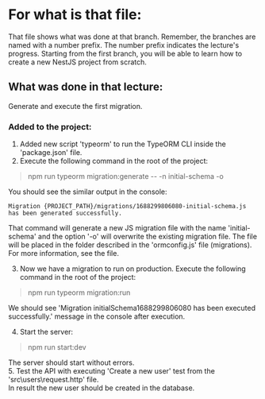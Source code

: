 # For what is that file:  
That file shows what was done at that branch. Remember, the branches are named with a number prefix. The number prefix indicates the lecture's progress. Starting from the first branch, you will be able to learn how to create a new NestJS project from scratch.  

## What was done in that lecture:  
Generate and execute the first migration.

### Added to the project:  
1. Added new script 'typeorm' to run the TypeORM CLI inside the 'package.json' file.  
2. Execute the following command in the root of the project:  
> npm run typeorm migration:generate -- -n initial-schema -o  

You should see the similar output in the console:  
```
Migration {PROJECT_PATH}/migrations/1688299806080-initial-schema.js has been generated successfully.  
``` 
That command will generate a new JS migration file with the name 'initial-schema' and the option '-o' will overwrite the existing migration file. The file will be placed in the folder described in the 'ormconfig.js' file (migrations). For more information, see the file.  

3. Now we have a migration to run on production. Execute the following command in the root of the project:  
> npm run typeorm migration:run  

We should see 'Migration initialSchema1688299806080 has been executed successfully.' message in the console after execution.  

4. Start the server:   
> npm run start:dev  

The server should start without errors.  
5. Test the API with executing 'Create a new user' test from the 'src\users\request.http' file.  
In result the new user should be created in the database.
